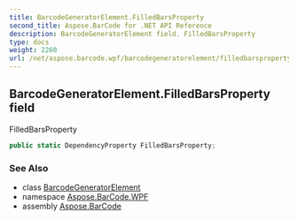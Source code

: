 ```yaml
---
title: BarcodeGeneratorElement.FilledBarsProperty
second_title: Aspose.BarCode for .NET API Reference
description: BarcodeGeneratorElement field. FilledBarsProperty
type: docs
weight: 2260
url: /net/aspose.barcode.wpf/barcodegeneratorelement/filledbarsproperty/
---
```

## BarcodeGeneratorElement.FilledBarsProperty field

FilledBarsProperty

```csharp
public static DependencyProperty FilledBarsProperty;
```

### See Also

* class [BarcodeGeneratorElement](../)
* namespace [Aspose.BarCode.WPF](../../barcodegeneratorelement/)
* assembly [Aspose.BarCode](../../../)


